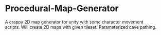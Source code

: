 # Procedural-Map-Generator
A crappy 2D map generator for unity with some character movement scripts. Will create 2D maps with given tileset. Parameterized cave pathing.

